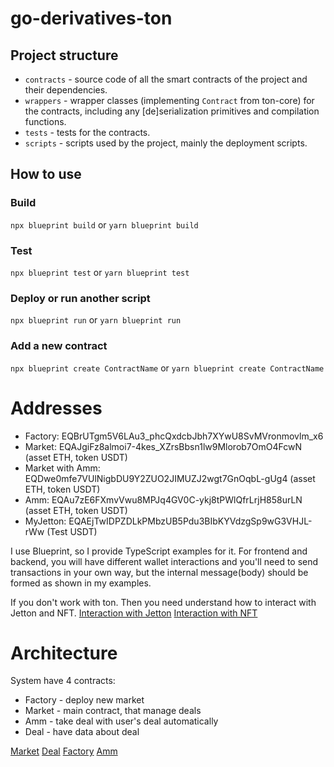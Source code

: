 # go-derivatives-ton

## Project structure

-   `contracts` - source code of all the smart contracts of the project and their dependencies.
-   `wrappers` - wrapper classes (implementing `Contract` from ton-core) for the contracts, including any [de]serialization primitives and compilation functions.
-   `tests` - tests for the contracts.
-   `scripts` - scripts used by the project, mainly the deployment scripts.

## How to use

### Build

`npx blueprint build` or `yarn blueprint build`

### Test

`npx blueprint test` or `yarn blueprint test`

### Deploy or run another script

`npx blueprint run` or `yarn blueprint run`

### Add a new contract

`npx blueprint create ContractName` or `yarn blueprint create ContractName`

# Addresses

-   Factory: EQBrUTgm5V6LAu3_phcQxdcbJbh7XYwU8SvMVronmovlm_x6
-   Market: EQAJgiFz8almoi7-4kes_XZrsBbsn1lw9Mlorob7OmO4FcwN  (asset ETH, token USDT)
-   Market with Amm: EQDwe0mfe7VUlNigbDU9Y2ZUO2JIMUZJ2wgt7GnOqbL-gUg4 (asset ETH, token USDT)
-   Amm: EQAu7zE6FXmvVwu8MPJq4GV0C-ykj8tPWlQfrLrjH858urLN (asset ETH, token USDT)
-   MyJetton: EQAEjTwIDPZDLkPMbzUB5Pdu3BIbKYVdzgSp9wG3VHJL-rWw (Test USDT)



I use Blueprint, so I provide TypeScript examples for it. For frontend and backend, you will have different wallet interactions and you'll need to send transactions in your own way, but the internal message(body) should be formed as shown in my examples.

If you don't work with ton.  Then you need understand how to interact with Jetton and NFT.
[Interaction with Jetton](./docs/InteractionWithJetton.md)
[Interaction with NFT](./docs/InteractionWithNFT.md)


# Architecture

System have 4 contracts:

-   Factory - deploy new market
-   Market - main contract, that manage deals
-   Amm - take deal with user's deal automatically
-   Deal - have data about deal

[Market](./docs/Market.md)
[Deal](./docs/Deal.md)
[Factory](./docs/Factory.md)
[Amm](./docs/Amm.md)
